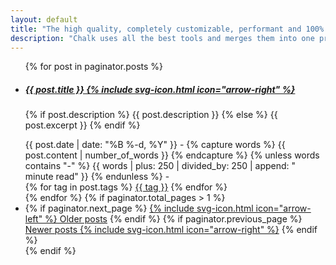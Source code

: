 ```yaml
---
layout: default
title: "The high quality, completely customizable, performant and 100% free blog template for Jekyll"
description: "Chalk uses all the best tools and merges them into one premium blogging theme."
---
```


<ul class="article-list">
  {% for post in paginator.posts %}
    <li class="article-list-item {% if site.scrollappear_enabled %}scrollappear{% endif %}">
      <a href="{{ post.url | relative_url }}" title="{{ post.title }}">
        <h5>
          {{ post.title }}
          {% include svg-icon.html icon="arrow-right" %}
        </h5>
      </a>
      <p>
        {% if post.description %}
          {{ post.description }}  
        {% else %}
          {{ post.excerpt }}
        {% endif %}
      </p>
      <div class="article-list-footer">
        <span class="article-list-date">
          {{ post.date | date: "%B %-d, %Y" }}
        </span>
        <span class="article-list-divider">-</span>
        <span class="article-list-minutes">
          {% capture words %}
            {{ post.content | number_of_words }}
          {% endcapture %}
          {% unless words contains "-" %}
            {{ words | plus: 250 | divided_by: 250 | append: " minute read" }}
          {% endunless %}
        </span>
        <span class="article-list-divider">-</span>
        <div class="article-list-tags">
          {% for tag in post.tags %}
            <a href="{{ 'tag/' | relative_url }}{{ tag }}">{{ tag }}</a>
          {% endfor %}
        </div>
      </div>
    </li>
  {% endfor %}
  {% if paginator.total_pages > 1 %}
    <li class="article-pagination {% if site.settings.scrollappear_enabled %}scrollappear{% endif %}">
      {% if paginator.next_page %}
        <a href="{{ paginator.next_page_path }}" class="article-pagination-left">{% include svg-icon.html icon="arrow-left" %} Older posts</a>
      {% endif %}
      {% if paginator.previous_page %}
        <a href="{{ paginator.previous_page_path }}" class="article-pagination-right">Newer posts {% include svg-icon.html icon="arrow-right" %}</a>
      {% endif %}
    </li>
  {% endif %}
</ul>
